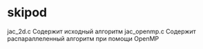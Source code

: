 # skipod

jac_2d.c Содержит исходный алгоритм
jac_openmp.c Содержит распараллеленный алгоритм при помощи OpenMP
